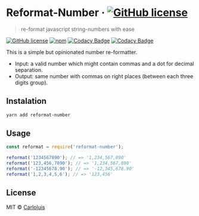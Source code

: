 # Reformat-Number &middot; [![GitHub license](https://img.shields.io/badge/1,234-.56-blue.svg)](https://github.com/carloluis/reformat-number)

> re-format javascript string-numbers with ease

[![GitHub license](https://img.shields.io/github/license/carloluis/reformat-number.svg)](https://github.com/carloluis/reformat-number/blob/master/LICENSE)
[![npm](https://img.shields.io/npm/v/reformat-number.svg)](https://www.npmjs.com/package/reformat-number)
[![Codacy Badge](https://api.codacy.com/project/badge/Grade/8d09880ccd064f018d37d1565e70f9ac)](https://www.codacy.com/app/carloluis/reformat-number?utm_source=github.com&amp;utm_medium=referral&amp;utm_content=carloluis/reformat-number&amp;utm_campaign=Badge_Grade)
[![Codacy Badge](https://api.codacy.com/project/badge/Coverage/8d09880ccd064f018d37d1565e70f9ac)](https://www.codacy.com/app/carloluis/reformat-number?utm_source=github.com&utm_medium=referral&utm_content=carloluis/reformat-number&utm_campaign=Badge_Coverage)

This is a simple but opinionated number re-formatter.

* Input: a valid number which might contain commas and a dot for decimal separation.
* Output: same number with commas on right places (between each three digits group).

## Instalation

```bash
yarn add reformat-number
```

## Usage

```js
const reformat = require('reformat-number');

reformat('1234567890'); // => '1,234,567,890'
reformat('123,456,7890'); // => '1,234,567,890'
reformat('-12345678.90'); // => '-12,345,678.90'
reformat('1,2,3,4,5,6'); // => '123,456'
```

## License

MIT © [Carloluis](https://github.com/carloluis)
